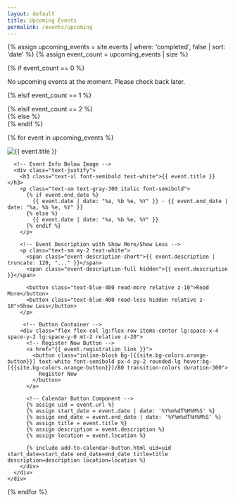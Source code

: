 ```yaml
---
layout: default
title: Upcoming Events
permalink: /events/upcoming
---
```


<div class="container pb-10 px-2 md:mx-auto" data-aos="fade-up">
    
   <!-- Fetch upcoming events -->
  {% assign upcoming_events = site.events | where: 'completed', false | sort: 'date' %}
  {% assign event_count = upcoming_events | size %}

  {% if event_count == 0 %}
  <div class="text-center text-gray-500 text-xl mt-16">
  No upcoming events at the moment. Please check back later.
</div>

  <!-- Conditionally set grid based on the number of events -->
  {% elsif event_count == 1 %}
    <div class="grid grid-cols-1 place-items-center gap-4 md:gap-8">
  {% elsif event_count == 2 %}
    <div class="grid grid-cols-1 md:grid-cols-2 gap-4 md:gap-8">
  {% else %}
    <div class="grid grid-cols-1 md:grid-cols-2 lg:grid-cols-3 gap-4 md:gap-8 items-start">
  {% endif %}

  {% for event in upcoming_events %}
    <div
      class="event-card relative bg-[{{site.bg-colors.darkBlue}}] p-6 rounded-2xl shadow-lg transition duration-300 hover:shadow-xl hover:scale-[1.02] cursor-pointer"
    >
      <a href="{{ event.url }}" class="absolute inset-0 block"></a>
      <!-- Event Image on Top -->
      <div class="w-full flex justify-center">
        <img loading="lazy"
          src="{{ event.banner_image }}"
          alt="{{ event.title }}"
          class="w-full h-auto rounded-md mb-4"
        />
      </div>

      <!-- Event Info Below Image -->
      <div class="text-justify">
        <h3 class="text-xl font-semibold text-white">{{ event.title }}</h3>
        <p class="text-sm text-gray-300 italic font-semibold">
          {% if event.end_date %}
            {{ event.date | date: "%a, %b %e, %Y" }} - {{ event.end_date | date: "%a, %b %e, %Y" }}
          {% else %}
            {{ event.date | date: "%a, %b %e, %Y" }}
          {% endif %}
        </p>

        <!-- Event Description with Show More/Show Less -->
        <p class="text-sm my-2 text-white">
          <span class="event-description-short">{{ event.description | truncate: 120, "..." }}</span>
          <span class="event-description-full hidden">{{ event.description }}</span>

          <button class="text-blue-400 read-more relative z-10">Read More</button>
          <button class="text-blue-400 read-less hidden relative z-10">Show Less</button>
        </p>

         <!-- Button Container -->
        <div class="flex flex-col lg:flex-row items-center lg:space-x-4 space-y-2 lg:space-y-0 mt-2 relative z-20">
          <!-- Register Now Button -->
          <a href="{{ event.registration_link }}">
            <button class="inline-block bg-[{{site.bg-colors.orange-button}}] text-white font-semibold px-4 py-2 rounded-lg hover:bg-[{{site.bg-colors.orange-button}}]/80 transition-colors duration-300">
              Register Now
            </button>
          </a>

          <!-- Calendar Button Component -->
          {% assign uid = event.url %}
          {% assign start_date = event.date | date: '%Y%m%dT%H%M%S' %}
          {% assign end_date = event.end_date | date: '%Y%m%dT%H%M%S' %}
          {% assign title = event.title %}
          {% assign description = event.description %}
          {% assign location = event.location %}
          
          {% include add-to-calendar-button.html uid=uid start_date=start_date end_date=end_date title=title description=description location=location %}
        </div>
      </div>
    </div>
  {% endfor %}
  </div>
</div>
